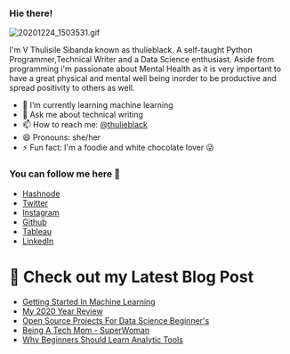 ### Hie there!

![20201224_1503531.gif](https://cdn.hashnode.com/res/hashnode/image/upload/v1608981101709/b1uMJDFbR.gif)



I'm V Thulisile Sibanda known as thulieblack. A self-taught Python Programmer,Technical Writer and a Data Science enthusiast. Aside from programming i'm passionate about Mental Health as it is very important to have a great physical and mental well being inorder to be productive and spread positivity to others as well. 

- 🌱 I’m currently learning machine learning
- 💬 Ask me about technical writing
- 📫 How to reach me: [@thulieblack](https://twitter.com/thulieblack)
- 😄 Pronouns: she/her
- ⚡ Fun fact: I'm a foodie and white chocolate lover 😜

### You can follow me here 🌹

- [Hashnode](https://hashnode.com/@thulieblack)
- [Twitter](https://twitter.com/thulieblack)
- [Instagram](https://www.instagram.com/the_proudlyblack_thulisile/)
- [Github](https://github.com/thulieblack)
- [Tableau](https://public.tableau.com/profile/thulieblack#!/)
- [LinkedIn](https://www.linkedin.com/in/v-thulisile-sibanda)
# 📩 Check out my Latest Blog Post 
<!-- BLOG-POST-LIST:START -->
- [Getting Started In Machine Learning](https://thulieblack.hashnode.dev/getting-started-in-machine-learning)
- [My 2020 Year  Review](https://thulieblack.hashnode.dev/my-2020-year-review)
- [Open Source Projects For Data Science Beginner's](https://thulieblack.hashnode.dev/open-source-projects-for-data-science-beginners)
- [Being A Tech Mom - SuperWoman](https://thulieblack.hashnode.dev/being-a-tech-mom-superwoman)
- [Why Beginners Should Learn Analytic Tools](https://thulieblack.hashnode.dev/why-beginners-should-learn-analytic-tools)
<!-- BLOG-POST-LIST:END -->
